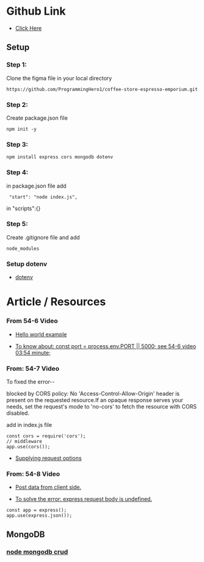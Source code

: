# Github Link

-   [Click Here](https://github.com/ProgrammingHero1/coffee-store-server)

## Setup

### Step 1:

Clone the figma file in your local directory

```
https://github.com/ProgrammingHero1/coffee-store-espresso-emporium.git
```

### Step 2:

Create package.json file

```
npm init -y
```

### Step 3:

```
npm install express cors mongodb dotenv
```

### Step 4:

in package.json file add

```
 "start": "node index.js",
```

in "scripts":{}

### Step 5:

Create .gitignore file and add

```
node_modules
```

### Setup dotenv

-   [dotenv](https://www.npmjs.com/package/dotenv)

# Article / Resources

### From 54-6 Video

-   [Hello world example](https://expressjs.com/en/starter/hello-world.html)

-   [To know about: const port = process.env.PORT || 5000; see 54-6 video 03:54 minute;]()

### From: 54-7 Video

To fixed the error--

blocked by CORS policy: No 'Access-Control-Allow-Origin' header is present on the requested resource.If an opaque response serves your needs, set the request's mode to 'no-cors' to fetch the resource with CORS disabled.

add in index.js file

```
const cors = require('cors');
// middleware
app.use(cors());
```

-   [Supplying request options](https://developer.mozilla.org/en-US/docs/Web/API/Fetch_API/Using_Fetch#supplying_request_options)

### From: 54-8 Video

-   [Post data from client side.](https://developer.mozilla.org/en-US/docs/Web/API/fetch#options)

-   [To solve the error: express request body is undefined.](https://stackoverflow.com/a/55610690/23363732)

```
const app = express();
app.use(express.json());
```

## MongoDB

### [node mongodb crud](https://www.mongodb.com/docs/drivers/node/current/usage-examples/#usage-examples)
